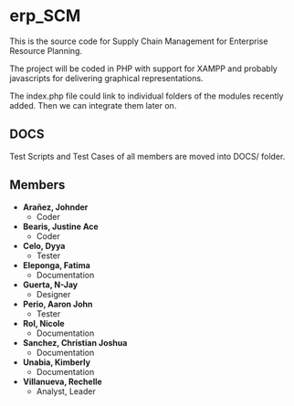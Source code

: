 # erp_SCM

This is the source code for Supply Chain Management for Enterprise Resource Planning.

The project will be coded in PHP with support for XAMPP and probably javascripts for delivering graphical representations.

The index.php file could link to individual folders of the modules recently added. Then we can integrate them later on.

## DOCS

Test Scripts and Test Cases of all members are moved into DOCS/ folder.

## Members
* **Arañez, Johnder**
    * Coder
* **Bearis, Justine Ace**
    * Coder
* **Celo, Dyya**
    * Tester
* **Eleponga, Fatima**
    * Documentation
* **Guerta, N-Jay**
    * Designer
* **Perio, Aaron John**
    * Tester
* **Rol, Nicole**
    * Documentation
* **Sanchez, Christian Joshua**
    * Documentation
* **Unabia, Kimberly**          
    * Documentation
* **Villanueva, Rechelle**      
    * Analyst, Leader

